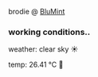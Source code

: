 brodie @ [BluMint](https://www.linkedin.com/company/blumint-io/)

<!--weather_start-->
### working conditions..

weather: clear sky ☀️

temp: 26.41 °C 🥶

<!--weather_end-->
